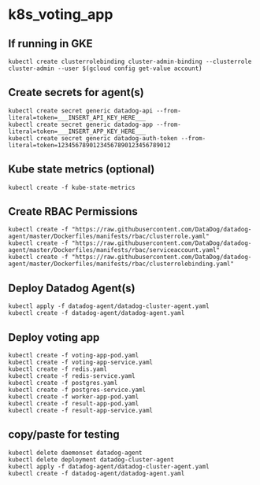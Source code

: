 # k8s_voting_app

## If running in GKE

```
kubectl create clusterrolebinding cluster-admin-binding --clusterrole cluster-admin --user $(gcloud config get-value account)
```

## Create secrets for agent(s)

```
kubectl create secret generic datadog-api --from-literal=token=___INSERT_API_KEY_HERE___
kubectl create secret generic datadog-app --from-literal=token=___INSERT_APP_KEY_HERE___
kubectl create secret generic datadog-auth-token --from-literal=token=12345678901234567890123456789012
```

## Kube state metrics (optional)

```
kubectl create -f kube-state-metrics
```

## Create RBAC Permissions

```
kubectl create -f "https://raw.githubusercontent.com/DataDog/datadog-agent/master/Dockerfiles/manifests/rbac/clusterrole.yaml"
kubectl create -f "https://raw.githubusercontent.com/DataDog/datadog-agent/master/Dockerfiles/manifests/rbac/serviceaccount.yaml"
kubectl create -f "https://raw.githubusercontent.com/DataDog/datadog-agent/master/Dockerfiles/manifests/rbac/clusterrolebinding.yaml"
```

## Deploy Datadog Agent(s)

```
kubectl apply -f datadog-agent/datadog-cluster-agent.yaml
kubectl create -f datadog-agent/datadog-agent.yaml
```

## Deploy voting app

```
kubectl create -f voting-app-pod.yaml
kubectl create -f voting-app-service.yaml
kubectl create -f redis.yaml
kubectl create -f redis-service.yaml
kubectl create -f postgres.yaml
kubectl create -f postgres-service.yaml
kubectl create -f worker-app-pod.yaml
kubectl create -f result-app-pod.yaml
kubectl create -f result-app-service.yaml
```

## copy/paste for testing

```
kubectl delete daemonset datadog-agent
kubectl delete deployment datadog-cluster-agent
kubectl apply -f datadog-agent/datadog-cluster-agent.yaml
kubectl create -f datadog-agent/datadog-agent.yaml
```
